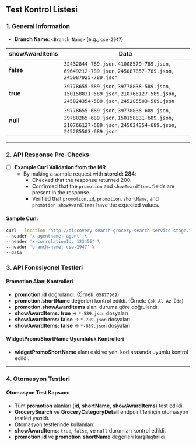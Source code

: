 ## **Test Kontrol Listesi**

### **1. General Information**
- **Branch Name**: `<Branch Name>` (e.g., `cse-2947`)

| **showAwardItems** | **Data**                                                                                          |
|---------------------|---------------------------------------------------------------------------------------------------|
| **false**           | `32432844-789.json`, `41008579-789.json`, `69649212-789.json`, `245087857-789.json`, `245087925-789.json` |
| **true**            | `39778655-589.json`, `39778838-589.json`, `150158831-589.json`, `210766127-589.json`, `245024354-589.json`, `245285503-589.json` |
| **null**            | `39778655-689.json`, `39778838-689.json`, `39780265-689.json`, `150158831-689.json`, `210766127-689.json`, `245024354-689.json`, `245285503-689.json` |

---

### **2. API Response Pre-Checks**
- [ ] **Example Curl Validation from the MR**
  - By making a sample request with **storeId: 284**:
    - Checked that the response returned 200.
    - Confirmed that the `promotion` and `showAwardItems` fields are present in the response.
    - Verified that `promotion.id`, `promotion.shortName`, and `promotion.showAwardItems` have the expected values.
      
#### Sample Curl:
```bash
curl --location 'http://discovery-search-grocery-search-service.stage.tgointernals.com/search?searchQuery=tum--urunler%3Fq%3Ds%C3%BCt&searchQueryTypes=PRODUCT&storeIds=284' \
--header 'x-agentname: agent' \
--header 'x-correlationId: 123456' \
--header 'branch-name: cse-2947' \
--data
```

### **3. API Fonksiyonel Testleri**

#### **Promotion Alanı Kontrolleri**
  - **promotion.id** doğrulandı. (Örnek: `65877969`)
  - **promotion.shortName** değerleri kontrol edildi. (Örnek: `Çok Al Az Öde`)
  - **promotion.showAwardItems** alanı duruma göre doğrulandı:
  - **showAwardItems: true** -> `*-589.json` dosyaları
  - **showAwardItems: false** -> `*-789.json` dosyaları
  - **showAwardItems: false** -> `*-689.json` dosyaları

#### **WidgetPromoShortName Uyumluluk Kontrolleri**
-  **widgetPromoShortName** alanı eski ve yeni kod arasında uyumlu kontrol edildi.

---

### **4. Otomasyon Testleri**

#### **Otomasyon Test Kapsamı**
  - Tüm **promotion** alanları (**id**, **shortName**, **showAwardItems**) test edildi.
  - **GrocerySearch** ve **GroceryCategoryDetail** endpoint'leri için otomasyon testleri yazıldı.
  - Otomasyon testlerinde kullanılan:
  - **showAwardItems**: `true`, `false`, ve `null` durumları kontrol edildi.
  - **promotion.id** ve **promotion.shortName** değerleri karşılaştırıldı.
